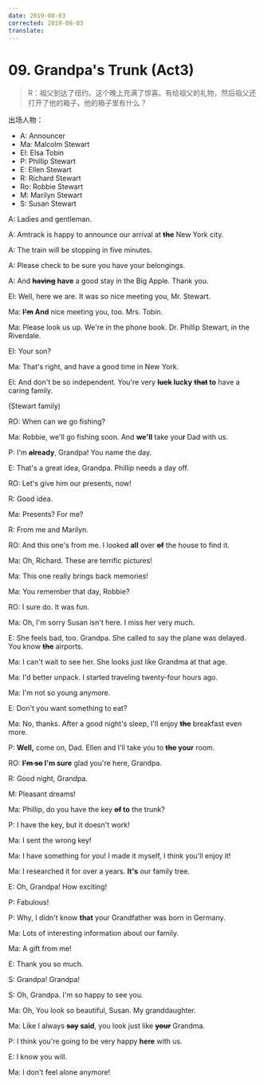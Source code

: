 ```yaml
---
date: 2019-08-03
corrected: 2019-08-03
translate:
---
```


# 09. Grandpa's Trunk (Act3)

> R：祖父到达了纽约。这个晚上充满了惊喜。有给祖父的礼物，然后祖父还打开了他的箱子。他的箱子里有什么？

出场人物：

- A: Announcer
- Ma: Malcolm Stewart
- El: Elsa Tobin
- P: Phillip Stewart
- E: Ellen Stewart
- R: Richard Stewart
- Ro: Robbie Stewart
- M: Marilyn Stewart
- S: Susan Stewart

A: Ladies and gentleman.

A: Amtrack is happy to announce our arrival at **~~the~~** New York city.

A: The train will be stopping in five minutes.

A: Please check to be sure you have your belongings.

A: And **~~having~~ have** a good stay in the Big Apple. Thank you.

El: Well, here we are. It was so nice meeting you, Mr. Stewart.

Ma: **~~I'm~~ And** nice meeting you, too. Mrs. Tobin.

Ma: Please look us up. We're in the phone book. Dr. Phillip Stewart, in the Riverdale.

El: Your son?

Ma: That's right, and have a good time in New York.

El: And don't be so independent. You're very **~~luck~~ lucky** **~~that~~ to** have a caring family.

(Stewart family)

RO: When can we go fishing?

Ma: Robbie, we'll go fishing soon. And **we'll** take you**r** Dad with us.

P: I'm **~~al~~ready**, Grandpa! You name the day.

E: That's a great idea, Grandpa. Phillip needs a day off.

RO: Let's give him our presents, now!

R: Good idea.

Ma: Presents? For me?

R: From me and Marilyn.

RO: And this one's from me. I looked **all** over **~~of~~** the house to find it.

Ma: Oh, Richard. These are terrific pictures!

Ma: This one really brings back memories!

Ma: You remember that day, Robbie?

RO: I sure do. It was fun.

Ma: Oh, I'm sorry Susan isn't here. I miss her very much.

E: She feels bad, too. Grandpa. She called to say the plane was delayed. You know **~~the~~** airports.

Ma: I can't wait to see her. She looks just like Grandma at that age.

Ma: I'd better unpack. I started traveling twenty-four hours ago.

Ma: I'm not so young anymore.

E: Don't you want something to eat?

Ma: No, thanks. After a good night's sleep, I'll enjoy **~~the~~** breakfast even more.

P: **Well,** come on, Dad. Ellen and I'll take you to **~~the~~ your** room.

RO: **~~I'm so~~ I'm sure** glad you're here, Grandpa.

R: Good night, Grandpa.

M: Pleasant dreams!

Ma: Phillip, do you have the key **~~of~~ to** the trunk?

P: I have the key, but it doesn't work!

Ma: I sent the wrong key!

Ma: I have something for you! I made it myself, I think you'll enjoy it!

Ma: I researched it for over a years. **It's** our family tree.

E: Oh, Grandpa! How exciting!

P: Fabulous!

P: Why, I didn't know **that** your Grandfather was born in Germany.

Ma: Lots of interesting information about our family.

Ma: A gift from me!

E: Thank you so much.

S: Grandpa! Grandpa!

S: Oh, Grandpa. I'm so happy to see you.

Ma: Oh, You look so beautiful, Susan. My granddaughter.

Ma: Like I always **~~say~~ said**, you look just like **~~your~~** Grandma.

P: I think you're going to be very happy **here** with us.

E: I know you will.

Ma: I don't feel alone anymore!
